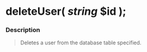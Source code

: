 # deleteUser( *string* **$id** );

### Description

> Deletes a user from the database table specified.